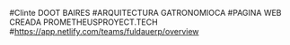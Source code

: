 #Clinte DOOT BAIRES
#ARQUITECTURA GATRONOMIOCA
#PAGINA WEB CREADA PROMETHEUSPROYECT.TECH
#https://app.netlify.com/teams/fuldauerp/overview
